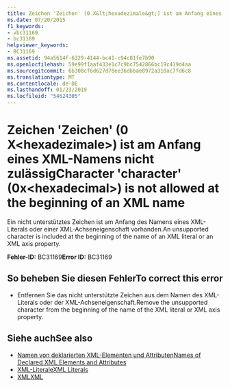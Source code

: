 ```yaml
---
title: Zeichen 'Zeichen' (0 X&lt;hexadezimale&gt;) ist am Anfang eines XML-Namens nicht zulässig
ms.date: 07/20/2015
f1_keywords:
- vbc31169
- bc31169
helpviewer_keywords:
- BC31169
ms.assetid: 94a5614f-6329-4144-bc41-c94c81fe7b90
ms.openlocfilehash: 59e99f1aaf433e1c7c9bc7542866bc19c419d4aa
ms.sourcegitcommit: 6b308cf6d627d78ee36dbbae8972a310ac7fd6c8
ms.translationtype: MT
ms.contentlocale: de-DE
ms.lasthandoff: 01/23/2019
ms.locfileid: "54624305"
---
```

# <a name="character-character-0xlthexadecimalgt-is-not-allowed-at-the-beginning-of-an-xml-name"></a><span data-ttu-id="d8a05-102">Zeichen 'Zeichen' (0 X&lt;hexadezimale&gt;) ist am Anfang eines XML-Namens nicht zulässig</span><span class="sxs-lookup"><span data-stu-id="d8a05-102">Character 'character' (0x&lt;hexadecimal&gt;) is not allowed at the beginning of an XML name</span></span>
<span data-ttu-id="d8a05-103">Ein nicht unterstütztes Zeichen ist am Anfang des Namens eines XML-Literals oder einer XML-Achseneigenschaft vorhanden.</span><span class="sxs-lookup"><span data-stu-id="d8a05-103">An unsupported character is included at the beginning of the name of an XML literal or an XML axis property.</span></span>  
  
 <span data-ttu-id="d8a05-104">**Fehler-ID:** BC31169</span><span class="sxs-lookup"><span data-stu-id="d8a05-104">**Error ID:** BC31169</span></span>  
  
## <a name="to-correct-this-error"></a><span data-ttu-id="d8a05-105">So beheben Sie diesen Fehler</span><span class="sxs-lookup"><span data-stu-id="d8a05-105">To correct this error</span></span>  
  
-   <span data-ttu-id="d8a05-106">Entfernen Sie das nicht unterstützte Zeichen aus dem Namen des XML-Literals oder der XML-Achseneigenschaft.</span><span class="sxs-lookup"><span data-stu-id="d8a05-106">Remove the unsupported character from the beginning of the name of the XML literal or XML axis property.</span></span>  
  
## <a name="see-also"></a><span data-ttu-id="d8a05-107">Siehe auch</span><span class="sxs-lookup"><span data-stu-id="d8a05-107">See also</span></span>
- [<span data-ttu-id="d8a05-108">Namen von deklarierten XML-Elementen und Attributen</span><span class="sxs-lookup"><span data-stu-id="d8a05-108">Names of Declared XML Elements and Attributes</span></span>](../../visual-basic/programming-guide/language-features/xml/names-of-declared-xml-elements-and-attributes.md)
- [<span data-ttu-id="d8a05-109">XML-Literale</span><span class="sxs-lookup"><span data-stu-id="d8a05-109">XML Literals</span></span>](../../visual-basic/language-reference/xml-literals/index.md)
- [<span data-ttu-id="d8a05-110">XML</span><span class="sxs-lookup"><span data-stu-id="d8a05-110">XML</span></span>](../../visual-basic/programming-guide/language-features/xml/index.md)

